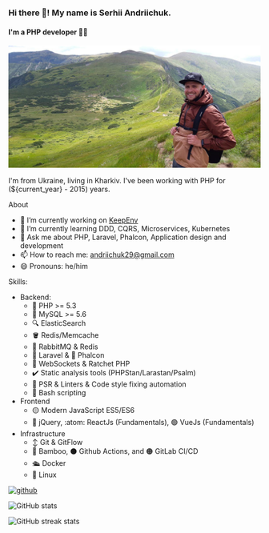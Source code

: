 ### Hi there 👋! My name is Serhii Andriichuk.
#### I'm a PHP developer 🐘🚀
![Serhii Andriichuk](https://github.com/andriichuk/andriichuk/blob/master/hiking.jpg?raw=true)

I'm from Ukraine, living in Kharkiv. I've been working with PHP for (${current_year} - 2015) years. 

About

- 🔭 I’m currently working on [KeepEnv](https://github.com/andriichuk/keepenv) 
- 🌱 I’m currently learning DDD, CQRS, Microservices, Kubernetes
- 💬 Ask me about PHP, Laravel, Phalcon, Application design and development
- 📫 How to reach me: andriichuk29@gmail.com 
- 😄 Pronouns: he/him 

Skills: 

* Backend:
  - 🐘 PHP >= 5.3
  - 🐬 MySQL >= 5.6
  - 🔍 ElasticSearch
  - 🪣 Redis/Memcache
  - 📨 RabbitMQ & Redis
  - 🔴 Laravel & 🦅 Phalcon
  - 🔄 WebSockets & Ratchet PHP
  - ✔️ Static analysis tools (PHPStan/Larastan/Psalm)
  - 📏 PSR & Linters & Code style fixing automation
  - 🐚 Bash scripting
* Frontend 
  - 🟡 Modern JavaScript ES5/ES6
  - 🔵 jQuery, :atom: ReactJs (Fundamentals), 🟢 VueJs (Fundamentals)
* Infrastructure
  - ↕️ Git & GitFlow
  - 🔵 Bamboo, ⚫ Github Actions, and 🟠 GitLab CI/CD
  - 🛳️ Docker
  - 🐧 Linux

[<img src='https://cdn.jsdelivr.net/npm/simple-icons@3.0.1/icons/github.svg' alt='github' height='40'>](https://github.com/andriichuk)  

![GitHub stats](https://github-readme-stats.vercel.app/api?username=andriichuk&show_icons=true)  

![GitHub streak stats](https://github-readme-streak-stats.herokuapp.com/?user=andriichuk)  

